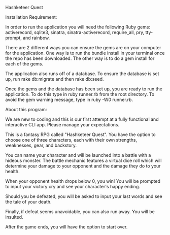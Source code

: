 Hashketeer Quest

Installation Requirement: 

In order to run the application you will need the following Ruby gems: activerecord, sqlite3, sinatra, sinatra-activerecord, require_all, pry, tty-prompt, and rainbow.

There are 2 different ways you can ensure the gems are on your computer for the application. One way is to run the bundle install in your terminal once the repo has been downloaded. The other way is to do a gem install for each of the gems. 

The application also runs off of a database. To ensure the database is set up, run rake db:migrate and then rake db:seed. 

Once the gems and the database has been set up, you are ready to run the application. To do this type in ruby runner.rb from the root directory. 
To avoid the gem warning message, type in ruby -W0 runner.rb.

About this program:

We are new to coding and this is our first attempt at a fully functional and interactive CLI app. Please manage your expectations.

This is a fantasy RPG called "Hashketeer Quest". You have the option to choose one of three characters, each with their own strengths, weaknesses, gear, and backstory.

You can name your character and will be launched into a battle with a hideous monster.  The battle mechanic features a virtual dice roll which will determine your damage to your opponent and the damage they do to your health.  

When your opponent health drops below 0, you win!  You will be prompted to input your victory cry and see your character's happy ending.

Should you be defeated, you will be asked to input your last words and see the tale of your death.


Finally, if defeat seems unavoidable, you can also run away.
You will be insulted.

After the game ends, you will have the option to start over.

